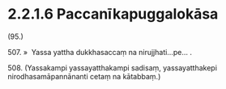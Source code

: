 # 2.2.1.6 Paccanīkapuggalokāsa

(95.)

507\. »  Yassa yattha dukkhasaccaṃ na nirujjhati…pe… .

508\. (Yassakampi yassayatthakampi sadisaṃ, yassayatthakepi nirodhasamāpannānanti cetaṃ na kātabbaṃ.)
